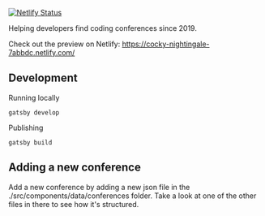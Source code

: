 [![Netlify Status](https://api.netlify.com/api/v1/badges/05de16b8-0066-4759-a155-a2f2966ca9bb/deploy-status)](https://app.netlify.com/sites/cocky-nightingale-7abbdc/deploys)

Helping developers find coding conferences since 2019.

Check out the preview on Netlify: https://cocky-nightingale-7abbdc.netlify.com/

## Development

Running locally

```
gatsby develop
```

Publishing

```
gatsby build
```

## Adding a new conference

Add a new conference by adding a new json file in the ./src/components/data/conferences folder. Take a look at one of the other files in there to see how it's structured.